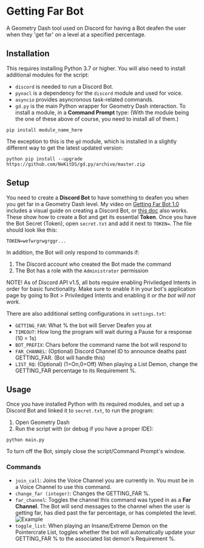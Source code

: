# Getting Far Bot

A Geometry Dash tool used on Discord for having a Bot deafen the user when they 'get far' on a level at a specified percentage. 

## Installation

This requires installing Python 3.7 or higher.
You will also need to install additional modules for the script:
- `discord` is needed to run a Discord Bot.
- `pynacl` is a dependency for the `discord` module and used for voice.
- `asyncio` provides asyncronous task-related commands.
- `gd.py` is the main Python wrapper for Geometry Dash interaction.
To install a module, in a **Command Prompt** type:
(With the module being the one of these above of course, you need to install all of them.)
```
pip install module_name_here
```
The exception to this is the `gd` module, which is installed in a
slightly different way to get the latest updated version:
```
python pip install --upgrade https://github.com/NeKitDS/gd.py/archive/master.zip
```

## Setup

You need to create a **Discord Bot** to have something to deafen you when you get far in a Geometry Dash level.
My video on [Getting Far Bot 1.0](https://www.youtube.com/watch?v=dlWmOtQ80PM) includes a visual guide on creating a Discord Bot, or
[this doc](https://discordpy.readthedocs.io/en/latest/discord.html) also works. 
These show how to create a Bot and get its essential **Token**.
Once you have the Bot Secret (Token), open `secret.txt` and add it next to `TOKEN=`. The file should look like this:
```
TOKEN=wefwrgrwgrggr...
```
In addition, the Bot will only respond to commands if:
1) The Discord account who created the Bot made the command
2) The Bot has a role with the `Administrator` permission

NOTE! As of Discord API v1.5, all bots require enabling Priviledged Intents in order for basic functionality. Make sure to enable
it in your bot's application page by going to Bot > Priviledged Intents and enabling it *or the bot will not work*.

There are also additional setting configurations in `settings.txt`:
- `GETTING_FAR`: What % the bot will Server Deafen you at
- `TIMEOUT`: How long the program will wait during a Pause for a response (10 = 1s)
- `BOT_PREFIX`: Chars before the command name the bot will respond to
- `FAR_CHANNEL`: (Optional) Discord Channel ID to announce deaths past GETTING_FAR. (Bot will handle this)
- `LIST_RQ`: (Optional) (1=On,0=Off) When playing a List Demon, change the GETTING_FAR percentage to its Requirement %. 

## Usage

Once you have installed Python with its required modules, and set up a Discord Bot and linked it to `secret.txt`,
to run the program:
1) Open Geometry Dash
2) Run the script with (or debug if you have a proper IDE):
```
python main.py
```
To turn off the Bot, simply close the script/Command Prompt's window.

### Commands

- `join_call`: Joins the Voice Channel you are currently in. You must be in a Voice Channel to use this command.
- `change_far (integer)`: Changes the GETTING_FAR %.
- `far_channel`: Toggles the channel this command was typed in as a **Far Channel**. The Bot will send messages
to the channel when the user is getting far, has died past the far percentage, or has completed the level.
![Example](https://cdn.discordapp.com/attachments/471765577011036172/747288541654155304/unknown.png)
- `toggle_list`: When playing an Insane/Extreme Demon on the Pointercrate List, toggles whether the bot will
automatically update your GETTING_FAR % to the associated list demon's Requirement %.
